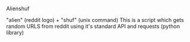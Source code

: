 Alienshuf

"alien" (reddit logo) + "shuf" (unix command)
This is a script which gets random URLS from reddit using it's standard API and requests (python library)
